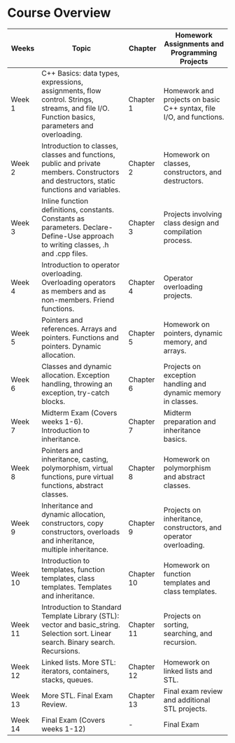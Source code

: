 # Course Overview

| **Weeks** | **Topic**                                                                                                                                  | **Chapter** | **Homework Assignments and Programming Projects**                      |
|-----------|--------------------------------------------------------------------------------------------------------------------------------------------|-------------|------------------------------------------------------------------------|
| Week 1    | C++ Basics: data types, expressions, assignments, flow control. Strings, streams, and file I/O. Function basics, parameters and overloading. | Chapter 1   | Homework and projects on basic C++ syntax, file I/O, and functions.    |
| Week 2    | Introduction to classes, classes and functions, public and private members. Constructors and destructors, static functions and variables.    | Chapter 2   | Homework on classes, constructors, and destructors.                    |
| Week 3    | Inline function definitions, constants. Constants as parameters. Declare-Define-Use approach to writing classes, .h and .cpp files.         | Chapter 3   | Projects involving class design and compilation process.               |
| Week 4    | Introduction to operator overloading. Overloading operators as members and as non-members. Friend functions.                                 | Chapter 4   | Operator overloading projects.                                         |
| Week 5    | Pointers and references. Arrays and pointers. Functions and pointers. Dynamic allocation.                                                    | Chapter 5   | Homework on pointers, dynamic memory, and arrays.                      |
| Week 6    | Classes and dynamic allocation. Exception handling, throwing an exception, try-catch blocks.                                                 | Chapter 6   | Projects on exception handling and dynamic memory in classes.          |
| Week 7    | Midterm Exam (Covers weeks 1-6). Introduction to inheritance.                                                                                | Chapter 7   | Midterm preparation and inheritance basics.                            |
| Week 8    | Pointers and inheritance, casting, polymorphism, virtual functions, pure virtual functions, abstract classes.                                | Chapter 8   | Homework on polymorphism and abstract classes.                         |
| Week 9    | Inheritance and dynamic allocation, constructors, copy constructors, overloads and inheritance, multiple inheritance.                       | Chapter 9   | Projects on inheritance, constructors, and operator overloading.       |
| Week 10   | Introduction to templates, function templates, class templates. Templates and inheritance.                                                   | Chapter 10  | Homework on function templates and class templates.                    |
| Week 11   | Introduction to Standard Template Library (STL): vector and basic_string. Selection sort. Linear search. Binary search. Recursions.          | Chapter 11  | Projects on sorting, searching, and recursion.                         |
| Week 12   | Linked lists. More STL: iterators, containers, stacks, queues.                                                                               | Chapter 12  | Homework on linked lists and STL.                                      |
| Week 13   | More STL. Final Exam Review.                                                                                                                 | Chapter 13  | Final exam review and additional STL projects.                         |
| Week 14   | Final Exam (Covers weeks 1-12)                                                                                                               | -           | Final Exam                                                             |


